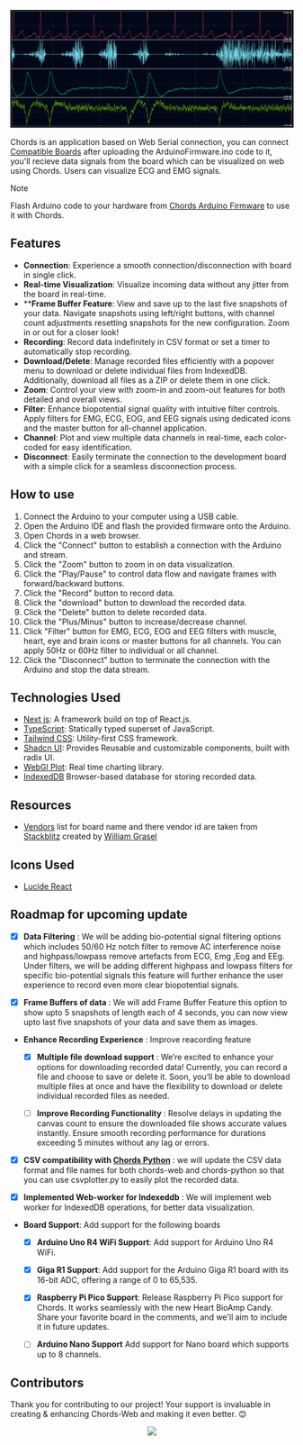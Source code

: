 ![Chords Default](public/assets/dark/HeroSignalsClean.png)


Chords is an application based on Web Serial connection, you can connect [Compatible Boards](https://github.com/upsidedownlabs/Chords-Arduino-Firmware) after uploading the ArduinoFirmware.ino code to it, you'll recieve data signals from the board which can be visualized on web using Chords. Users can visualize ECG and EMG signals.

> [!NOTE]
> Flash Arduino code to your hardware from [Chords Arduino Firmware](https://github.com/upsidedownlabs/Chords-Arduino-Firmware) to use it with Chords.

## Features

- **Connection**: Experience a smooth connection/disconnection with board in single click.
- **Real-time Visualization**: Visualize incoming data without any jitter from the board in real-time.
- ****Frame Buffer Feature**: View and save up to the last five snapshots of your data. Navigate snapshots using left/right buttons, with channel count adjustments resetting snapshots for the new configuration. Zoom in or out for a closer look!
- **Recording**: Record data indefinitely in CSV format or set a timer to automatically stop recording.
- **Download/Delete**: Manage recorded files efficiently with a popover menu to download or delete individual files from IndexedDB. Additionally, download all files as a ZIP or delete them in one click.
- **Zoom**: Control your view with zoom-in and zoom-out features for both detailed and overall views.
- **Filter**: Enhance biopotential signal quality with intuitive filter controls. Apply filters for EMG, ECG, EOG, and EEG signals using dedicated icons and the master button for all-channel application.
- **Channel**: Plot and view multiple data channels in real-time, each color-coded for easy identification.
- **Disconnect**: Easily terminate the connection to the development board with a simple click for a seamless disconnection process.

## How to use

1.  Connect the Arduino to your computer using a USB cable.
2.  Open the Arduino IDE and flash the provided firmware onto the Arduino.
3.  Open Chords in a web browser.
4.  Click the "Connect" button to establish a connection with the Arduino and stream.
5.  Click the "Zoom" button to zoom in on data visualization.
6.  Click the "Play/Pause" to control data flow and navigate frames with forward/backward buttons.
7.  Click the "Record" button to record data.
8.  Click the "download" button to download the recorded data.
9.  Click the "Delete" button to delete recorded data.
10. Click the "Plus/Minus" button to increase/decrease channel.
11. Click "Filter" button for EMG, ECG, EOG and EEG filters with muscle, heart, eye and brain icons or master buttons for all channels. You can apply 50Hz or 60Hz filter to individual or all channel.
12. Click the "Disconnect" button to terminate the connection with the Arduino and stop the data stream.

## Technologies Used

- [Next js](https://nextjs.org/): A framework build on top of React.js.
- [TypeScript](https://www.typescriptlang.org/): Statically typed superset of JavaScript.
- [Tailwind CSS](https://tailwindcss.com/): Utility-first CSS framework.
- [Shadcn UI](https://tailwindcss.com/): Provides Reusable and customizable components, built with radix UI.
- [WebGl Plot](https://webgl-plot.vercel.app/): Real time charting library.
- [IndexedDB](https://developer.mozilla.org/en-US/docs/Web/API/IndexedDB_API) Browser-based database for storing recorded data.

## Resources

- [Vendors](src/components/vendors.ts) list for board name and there vendor id are taken from [Stackblitz](https://stackblitz.com/edit/typescript-web-serial?file=vendors.ts) created by [William Grasel](https://github.com/willgm)

## Icons Used
- [Lucide React](https://lucide.dev/guide/packages/lucide-react)

## Roadmap for upcoming update

- [X] **Data Filtering** : We will be adding bio-potential signal filtering options which includes 50/60 Hz notch filter to remove AC interference noise and highpass/lowpass remove artefacts from ECG, Emg ,Eog and EEg. Under filters, we will be adding different highpass and lowpass filters for specific bio-potential signals this feature will further enhance the user experience to record even more clear biopotential signals.

- [X] **Frame Buffers of data** : We will add Frame Buffer Feature this option to show upto 5 snapshots of length each of 4 seconds, you can now view upto last five snapshots of your data and save them as images.

- **Enhance Recording Experience** : Improve reacording feature 
  - [X] **Multiple file download support** : We’re excited to enhance your options for downloading recorded data! Currently, you can record a file and choose to save or delete it. Soon, you’ll be able to download multiple files at once and have the flexibility to download or delete individual recorded files as needed.
  - [ ] **Improve Recording Functionality** : Resolve delays in updating the canvas count to ensure the downloaded file shows accurate values instantly. Ensure smooth recording performance for durations exceeding 5 minutes without any lag or errors.


- [X] **CSV compatibility with [Chords Python](https://github.com/upsidedownlabs/Chords-Python)** : we will update the CSV data format and file names for both chords-web and chords-python so that you can use csvplotter.py to easily plot the recorded data.
      
- [X] **Implemented Web-worker for Indexeddb** : We will implement web worker for IndexedDB operations, for better data visualization.
      
-  **Board Support**: Add support for the following boards
    - [X] **Arduino Uno R4 WiFi Support**: Add support for Arduino Uno R4 WiFi.
    - [X] **Giga R1 Support**: Add support for the Arduino Giga R1 board with its 16-bit ADC, offering a range of 0 to 65,535.
    - [X] **Raspberry Pi Pico Support**: Release Raspberry Pi Pico support for Chords. It works seamlessly with the new Heart BioAmp Candy. Share your favorite board in the comments, and we'll aim to include it in future updates.
    - [ ] **Arduino Nano Support** Add support for Nano board which supports up to 8 channels.


## Contributors

Thank you for contributing to our project! Your support is invaluable in creating & enhancing Chords-Web and making it even better. 😊


<center>
<a href="https://github.com/upsidedownlabs/Chords-Web/graphs/contributors">
  <img src="https://contrib.rocks/image?repo=upsidedownlabs/Chords-Web" />
</a>
</center>
